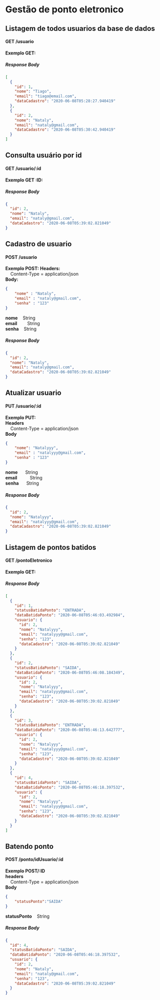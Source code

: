 # Gestão de ponto eletronico  
## Listagem de todos usuarios da base de dados  

#### GET /usuario  
**Exemplo GET:**  
##### Response Body  
```json
[
  {
    "id": 1,
    "nome": "Tiago",
    "email": "tiago@email.com",
    "dataCadastro": "2020-06-08T05:28:27.940419"
  },
  {
    "id": 2,
    "nome": "Nataly",
    "email": "nataly@gmail.com",
    "dataCadastro": "2020-06-08T05:30:42.940419"
  }
]
```
## Consulta usuário por id 
#### GET /usuario/:id   
**Exemplo GET :ID:**
##### Response Body  
```json
{
  "id": 2,
  "nome": "Nataly",
  "email": "nataly@gmail.com",
  "dataCadastro": "2020-06-08T05:39:02.821049"
}
```
## Cadastro de usuario  
#### POST /usuario  
**Exemplo POST:**
   **Headers:**  
&nbsp;&nbsp;&nbsp;&nbsp;Content-Type = application/json  
   **Body:**  
```json
{
	"nome" : "Nataly",
	"email" : "nataly@gmail.com",
	"senha" : "123"
}
```
**nome**&nbsp;&nbsp;&nbsp;&nbsp;String  
**email**&nbsp;&nbsp;&nbsp;&nbsp;&nbsp;&nbsp;&nbsp;&nbsp;String  
**senha**&nbsp;&nbsp;&nbsp;&nbsp;String  

##### Response Body  
```json
{
  "id": 2,
  "nome": "Nataly",
  "email": "nataly@gmail.com",
  "dataCadastro": "2020-06-08T05:39:02.821049"
}
```

## Atualizar usuario  
#### PUT /usuario/:id  

**Exemplo PUT:**   
   **Headers**  
&nbsp;&nbsp;&nbsp;&nbsp;Content-Type = application/json  
   **Body**  
```json
{
	"nome": "Natalyyy",
	"email" : "natalyyy@gmail.com",
	"senha" : "123"
}
```
**nome**&nbsp;&nbsp;&nbsp;&nbsp;&nbsp;&nbsp;String  
**email**&nbsp;&nbsp;&nbsp;&nbsp;&nbsp;&nbsp;&nbsp;&nbsp;&nbsp;&nbsp;String  
**senha**&nbsp;&nbsp;&nbsp;&nbsp;&nbsp;&nbsp;String  

##### Response Body  
```json
{
  "id": 2,
  "nome": "Natalyyy",
  "email": "natalyyy@gmail.com",
  "dataCadastro": "2020-06-08T05:39:02.821049"
}
```
 

## Listagem de pontos batidos  
#### GET /pontoEletronico  
**Exemplo GET:** 
##### Response Body  
```json
[
  {
    "id": 1,
    "statusBatidaPonto": "ENTRADA",
    "dataBatidaPonto": "2020-06-08T05:46:03.492984",
    "usuario": {
      "id": 2,
      "nome": "Natalyyy",
      "email": "natalyyy@gmail.com",
      "senha": "123",
      "dataCadastro": "2020-06-08T05:39:02.821049"
    }
  },
  {
    "id": 2,
    "statusBatidaPonto": "SAIDA",
    "dataBatidaPonto": "2020-06-08T05:46:08.184349",
    "usuario": {
      "id": 2,
      "nome": "Natalyyy",
      "email": "natalyyy@gmail.com",
      "senha": "123",
      "dataCadastro": "2020-06-08T05:39:02.821049"
    }
  },
  {
    "id": 3,
    "statusBatidaPonto": "ENTRADA",
    "dataBatidaPonto": "2020-06-08T05:46:13.642777",
    "usuario": {
      "id": 2,
      "nome": "Natalyyy",
      "email": "natalyyy@gmail.com",
      "senha": "123",
      "dataCadastro": "2020-06-08T05:39:02.821049"
    }
  },
  {
    "id": 4,
    "statusBatidaPonto": "SAIDA",
    "dataBatidaPonto": "2020-06-08T05:46:18.397532",
    "usuario": {
      "id": 2,
      "nome": "Natalyyy",
      "email": "natalyyy@gmail.com",
      "senha": "123",
      "dataCadastro": "2020-06-08T05:39:02.821049"
    }
  }
]
```

## Batendo ponto  
#### POST /ponto/idUsuario/:id  
**Exemplo POST/:ID**  
   **headers**  
&nbsp;&nbsp;&nbsp;&nbsp;Content-Type = application/json  
   **Body**  
```json
{
	"statusPonto":"SAIDA"
}
```
**statusPonto**&nbsp;&nbsp;&nbsp;&nbsp;String  
##### Response Body  
```json
{
  "id": 4,
  "statusBatidaPonto": "SAIDA",
  "dataBatidaPonto": "2020-06-08T05:46:18.397532",
  "usuario": {
    "id": 2,
    "nome": "Nataly",
    "email": "nataly@gmail.com",
    "senha": "123",
    "dataCadastro": "2020-06-08T05:39:02.821049"
  }
}
```